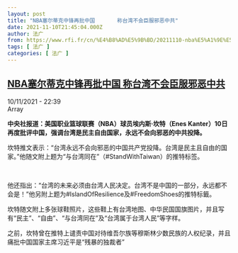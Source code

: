```yaml
---
layout: post
title: "NBA塞尔蒂克中锋再批中国       称台湾不会臣服邪恶中共"
date: 2021-11-10T21:45:04.000Z
author: 法广
from: https://www.rfi.fr/cn/%E4%B8%AD%E5%9B%BD/20211110-nba%E5%A1%9E%E5%B0%94%E8%92%82%E5%85%8B%E4%B8%AD%E9%94%8B%E5%86%8D%E6%89%B9%E4%B8%AD%E5%9B%BD-%E7%A7%B0%E5%8F%B0%E6%B9%BE%E4%B8%8D%E4%BC%9A%E8%87%A3%E6%9C%8D%E9%82%AA%E6%81%B6%E4%B8%AD%E5%85%B1
tags: [ 法广 ]
categories: [ 法广 ]
---
```

<!--1636580704000-->
[NBA塞尔蒂克中锋再批中国       称台湾不会臣服邪恶中共](https://www.rfi.fr/cn/%E4%B8%AD%E5%9B%BD/20211110-nba%E5%A1%9E%E5%B0%94%E8%92%82%E5%85%8B%E4%B8%AD%E9%94%8B%E5%86%8D%E6%89%B9%E4%B8%AD%E5%9B%BD-%E7%A7%B0%E5%8F%B0%E6%B9%BE%E4%B8%8D%E4%BC%9A%E8%87%A3%E6%9C%8D%E9%82%AA%E6%81%B6%E4%B8%AD%E5%85%B1)
------

<div>
<div>10/11/2021 - 22:39</div>Array<p><strong>                    中央社报道：美国职业篮球联赛（NBA）球员埃内斯·坎特（Enes Kanter）10日再度批评中国，强调台湾是民主自由国家，永远不会向邪恶的中共投降。                </strong></p><div >                    <p>坎特推文表示：“台湾永远不会向邪恶的中国共产党投降。台湾是民主且自由的国家。”他随文附上题为“与台湾同在”（#StandWithTaiwan）的推特标签。</p><p> </p><p>他还指出：“台湾的未来必须由台湾人民决定。台湾不是中国的一部分，永远都不会是！”他另附上题为#IslandOfResilience及#FreedomShoes的推特标籤。</p><p>坎特随文附上多张球鞋照片，这些鞋上有台湾地图、中华民国国旗图片，并且写有“民主”、“自由”、“与台湾同在”及“台湾属于台湾人民”等字样。</p><p>之前，坎特曾在推特上谴责中国对待维吾尔族等穆斯林少数民族的人权纪录，并且痛批中国国家主席习近平是“残暴的独裁者”</p>                                            <div data-selfpromo-newsletter>    </div>    <div data-selfpromo-app>    </div>                </div>
</div>
